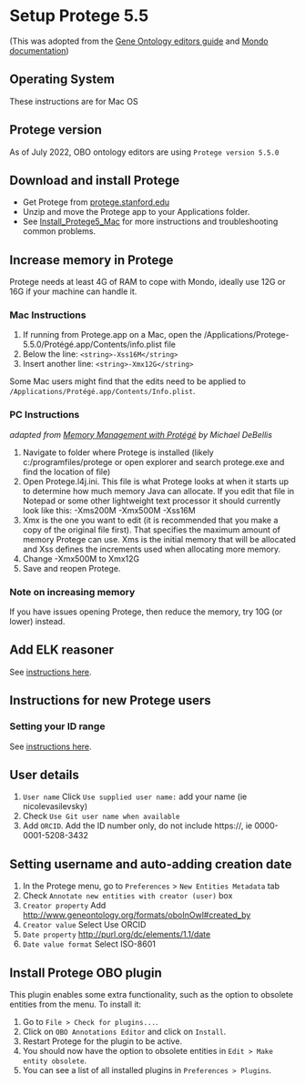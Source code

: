 # Setup Protege 5.5

(This was adopted from the [Gene Ontology editors guide](http://wiki.geneontology.org/index.php/Protege5_5_setup_for_GO_Eds) and [Mondo documentation](https://mondo.readthedocs.io/en/latest/editors-guide/a-protege-setup/))

## Operating System

These instructions are for Mac OS

## Protege version

As of July 2022, OBO ontology editors are using `Protege version 5.5.0`

## Download and install Protege

- Get Protege from [protege.stanford.edu](https://protege.stanford.edu/)
- Unzip and move the Protege app to your Applications folder.
- See [Install_Protege5_Mac](https://protegewiki.stanford.edu/wiki/Install_Protege5_Mac) for more instructions and troubleshooting common problems.

## Increase memory in Protege

Protege needs at least 4G of RAM to cope with Mondo, ideally use 12G or 16G if your machine can handle it.

### Mac Instructions

1. If running from Protege.app on a Mac, open the /Applications/Protege-5.5.0/Protégé.app/Contents/info.plist file
1. Below the line: `<string>-Xss16M</string>`
1. Insert another line: `<string>-Xmx12G</string>`

Some Mac users might find that the edits need to be applied to `/Applications/Protégé.app/Contents/Info.plist`.


### PC Instructions

_adapted from [Memory Management with Protégé](https://www.michaeldebellis.com/post/memory-management-with-prot%C3%A9g%C3%A9) by Michael DeBellis_

1. Navigate to folder where Protege is installed (likely c:/programfiles/protege or open explorer and search protege.exe and find the location of file)
1. Open Protege.l4j.ini. This file is what Protege looks at when it starts up to determine how much memory Java can allocate. If you edit that file in Notepad or some other lightweight text processor it should currently look like this: -Xms200M -Xmx500M -Xss16M
1. Xmx is the one you want to edit (it is recommended that you make a copy of the original file first). That specifies the maximum amount of memory Protege can use. Xms is the initial memory that will be allocated and Xss defines the increments used when allocating more memory.
1. Change -Xmx500M to Xmx12G
1. Save and reopen Protege.

### Note on increasing memory

If you have issues opening Protege, then reduce the memory, try 10G (or lower) instead.

## Add ELK reasoner

See [instructions here](https://oboacademy.github.io/obook/howto/installing-elk-in-protege/).

## Instructions for new Protege users

### Setting your ID range

See [instructions here](https://oboacademy.github.io/obook/howto/idrange/).

## User details

1. `User name` Click `Use supplied user name:` add your name (ie nicolevasilevsky)
2. Check `Use Git user name when available`
3. Add `ORCID`. Add the ID number only, do not include https://, ie 0000-0001-5208-3432

## Setting username and auto-adding creation date

1. In the Protege menu, go to `Preferences` > `New Entities Metadata` tab
2. Check `Annotate new entities with creator (user)` box
3. `Creator property` Add http://www.geneontology.org/formats/oboInOwl#created_by
4. `Creator value` Select Use ORCID
5. `Date property` http://purl.org/dc/elements/1.1/date
6. `Date value format` Select ISO-8601

## Install Protege OBO plugin

This plugin enables some extra functionality, such as the option to obsolete entities from the menu. To install it:

1. Go to `File > Check for plugins...`.
2. Click on `OBO Annotations Editor` and click on `Install`.
3. Restart Protege for the plugin to be active.
4. You should now have the option to obsolete entities in `Edit > Make entity obsolete`.
5. You can see a list of all installed plugins in `Preferences > Plugins`.

